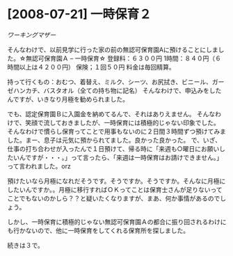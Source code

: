 # [2008-07-21] 一時保育２
_ワーキングマザー_

そんなわけで、以前見学に行った家の前の無認可保育園Aに預けることにしました。☆無認可保育園Ａ – 一時保育☆
登録料：６３００円
1時間：８４０円（６時間以上は４２００円）
保険；１回５０円
料金は毎回精算。

持って行くもの：おむつ、着替え、ミルク、シーツ、お尻拭き、ビニール、ガーゼハンカチ、バスタオル（全ての持ち物に記名）
そんなわけで、申込みをしたんですが、いきなり月極を勧められました。

でも、認定保育園Ｂに入園金を納めてるんで、それはありえません。
そんなわけで、笑顔で流しておきましたが、一時保育には積極的じゃない印象でした。
そんなわけで慣らし保育ってことで用事もないのに２日間３時間ずつ預けてみました。まー、息子は元気に預かられてました。良かった良かった。
で、いざ、仕事の打ち合わせが入ったんで１日預けて、帰る時に「来週も○曜日にお願いしたいんですが・・・。」って言ったら、「来週は一時保育はお請けできません。」って言われました。orz

預けたいなら月極になれだそうです。そうですか。そうですか。そんなに月極にしたいんですか。。月極に移行すればＯＫってことは保育士さんが足りないってことでもないのかしら？？と疑いたくなりますが、まあ、何か事情があるのでしょう。

しかし、一時保育に積極的じゃない無認可保育園Ａの都合に振り回されるわけにも行かないので、他に一時保育をしてくれる保育所を探しました。

続きは３で。
